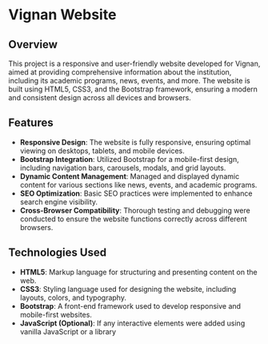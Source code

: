 # Vignan Website

## Overview
This project is a responsive and user-friendly website developed for Vignan, aimed at providing comprehensive information about the institution, including its academic programs, news, events, and more. The website is built using HTML5, CSS3, and the Bootstrap framework, ensuring a modern and consistent design across all devices and browsers.

## Features
- **Responsive Design**: The website is fully responsive, ensuring optimal viewing on desktops, tablets, and mobile devices.
- **Bootstrap Integration**: Utilized Bootstrap for a mobile-first design, including navigation bars, carousels, modals, and grid layouts.
- **Dynamic Content Management**: Managed and displayed dynamic content for various sections like news, events, and academic programs.
- **SEO Optimization**: Basic SEO practices were implemented to enhance search engine visibility.
- **Cross-Browser Compatibility**: Thorough testing and debugging were conducted to ensure the website functions correctly across different browsers.

## Technologies Used
- **HTML5**: Markup language for structuring and presenting content on the web.
- **CSS3**: Styling language used for designing the website, including layouts, colors, and typography.
- **Bootstrap**: A front-end framework used to develop responsive and mobile-first websites.
- **JavaScript (Optional)**: If any interactive elements were added using vanilla JavaScript or a library
